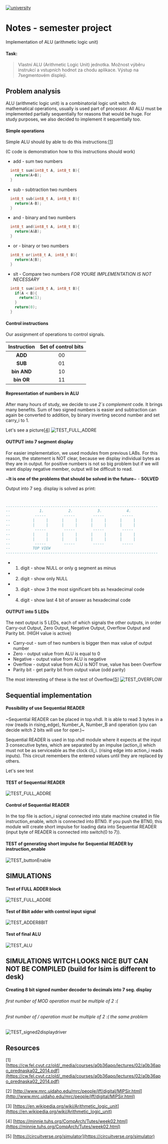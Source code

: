 [![university](https://img.shields.io/badge/university-Brno%20University%20of%20Technology-red.svg)](https://www.vutbr.cz/en/)

# Notes - semester project
Implementation of ALU (arithmetic logic unit)

#### Task:

  >Vlastní ALU (Arithmetic Logic Unit) jednotka. Možnost výběru instrukcí a vstupních hodnot za chodu aplikace. Výstup na 7segmentovém displeji.

## Problem analysis
ALU (arithmetic logic unit) is a combinatorial logic unit witch do mathematical operations,  usually is used part of processor. All ALU must be implemented partially sequentially for reasons that would be huge. For study purposes, we also decided to implement it sequentially too.

#### Simple operations
Simple ALU should by able to do this instructions:[[1]]

\(C code is demonstration how to this instructions should work)

  - add - sum two numbers
  ```c
    int8_t sum(int8_t A, int8_t B){
      return(A+B);
    }
  ```

  - sub - subtraction two numbers
  ```c
    int8_t sub(int8_t A, int8_t B){
      return(A-B);
    }
  ```
  - and - binary and two numbers
  ```c
    int8_t and(int8_t A, int8_t B){
      return(A&B);
    }
  ```
  - or - binary or two numbers
  ```c
    int8_t or(int8_t A, int8_t B){
      return(A|B);
    }
  ```
  - slt - Compare two numbers *FOR YOURE IMPLEMENTATION IS NOT NECESSARY*
  ```c
    int8_t sum(int8_t A, int8_t B){
      if(A < B){
        return(1);
      }
      return(0);
    }
  ```

#### Control instructions

Our assignment of operations to control signals.

| **Instruction** | **Set of control bits** |
| :-: | :-: |
| **ADD** | 00 |
| **SUB** | 01 |
| **bin AND** | 10 |
| **bin OR** | 11 |


#### Representation of numbers in ALU
After many hours of study, we decide to use *2`s complement* code.
It brings many benefits. Sum of two signed numbers is easier and subtraction can again be converted to addition, by binary inverting second number and set carry_i to 1.

Let's see a picture[[4]]
![TEST_FULL_ADDRE](IMG/NbitAdder.gif)

#### OUTPUT into 7 segment display
For easier implementation, we used modules from previous LABs.
For this reason, the statement is NOT clear, because we display individual bytes as they are in output. for positive numbers is not so big problem but if we will want display negative member, output will be difficult to read.

~**It is one of the problems that should be solved in the future**~ - **SOLVED**

Output into 7 seg. display is solved as print:

```VHDL


--------------------------------------------------------------------
--             1.           2.           3.           4.
--           -----        -----        -----        -----           
--          |     |      |     |      |     |      |     |
--          |     |      |     |      |     |      |     |
--           -----        -----        -----        -----
--          |     |      |     |      |     |      |     |
--          |     |      |     |      |     |      |     |        
--           -----        -----        -----        -----        
--          TOP VIEW
--------------------------------------------------------------------

```  

- 1. digit - show NULL or only g segment as minus
- 2. digit - show only NULL
- 3. digit - show 3 the most significant bits as hexadecimal code
- 4. digit - show last 4 bit of answer as hexadecimal code


#### OUTPUT into 5 LEDs
The next output is 5 LEDs, each of which signals the other outputs, in order Carry-out Output, Zero Output, Negative Output, Overflow Output and Parity bit.
(HIGH value is active)

  - Carry-out - sum of two numbers is bigger then max value of output number
  - Zero - output value from ALU is equal to 0
  - Negative - output value from ALU is negative
  - Overflow - output value from ALU is NOT true, value has been Overflow
  - Parity bit - get parity bit from output value (odd parity)

The most interesting of these is the test of Overflow[[5]]
![TEST_OVERFLOW](IMG/TEST_OVERFLOW.png)

## Sequential implementation

#### Possibility of use Sequential READER
~Sequential READER can be placed in top.vhdl. It is able to read 3 bytes in a row (reads in rising_edge), Number_A, Number_B and operation (you can decide witch 2 bits will use for oper.)~

Sequential READER is used in top.vhdl module where it expects at the input 3 consecutive bytes, which are separated by an impulse (action_i) which must not be as serviceable as the clock cli_i. (rising edge into action_i reads inputs). This circuit remembers the entered values until they are replaced by others.

Let's see test
#### TEST of Sequential READER
![TEST_FULL_ADDRE](IMG/TEST_READER.png)

#### Control of Sequential READER
In the top file is action_i signal connected into state machine created in file instruction_enable, witch is connected into BTN0. If you push the BTN0, this module will create short impulse for loading data into Sequential READER (input byte of READER is connected into switch(0 to 7)).

#### TEST of generating short impulse for Sequential READER by instruction_enable
![TEST_buttonEnable](IMG/TEST_buttonEnable.png)

## SIMULATIONS

#### Test of FULL ADDER block
![TEST_FULL_ADDRE](IMG/TEST_FULL_ADDER.png)
#### Test of 8bit adder with control input signal
![TEST_ADDER8BIT](IMG/TEST_ADDER8BIT.png)
#### Test of final ALU
![TEST_ALU](IMG/TEST_ALU.png)

## SIMULATIONS WITCH LOOKS NICE BUT CAN NOT BE COMPILED (build for Isim is different to desk)

#### Creating 8 bit signed number decoder to decimals into 7 seg. display
###### first number of MOD operation must be multiple of 2 :(
###### first number of / operation must be multiple of 2 :( the same problem 
![TEST_signed2displaydriver](IMG/TEST_signed2displaydriver.png)


## Resources
\[1] [https://cw.fel.cvut.cz/old/_media/courses/a0b36apo/lectures/02/a0b36apo_prednaska02_2014.pdf](https://cw.fel.cvut.cz/old/_media/courses/a0b36apo/lectures/02/a0b36apo_prednaska02_2014.pdf)

\[2] [http://www.mrc.uidaho.edu/mrc/people/jff/digital/MIPSir.html](http://www.mrc.uidaho.edu/mrc/people/jff/digital/MIPSir.html)

\[3] [https://en.wikipedia.org/wiki/Arithmetic_logic_unit](https://en.wikipedia.org/wiki/Arithmetic_logic_unit)

\[4] [https://minnie.tuhs.org/CompArch/Tutes/week02.html](https://minnie.tuhs.org/CompArch/Tutes/week02.html)

\[5] [https://circuitverse.org/simulator](https://circuitverse.org/simulator)

[1]: https://cw.fel.cvut.cz/old/_media/courses/a0b36apo/lectures/02/a0b36apo_prednaska02_2014.pdf
[2]: http://www.mrc.uidaho.edu/mrc/people/jff/digital/MIPSir.html
[3]: https://en.wikipedia.org/wiki/Arithmetic_logic_unit
[4]: https://minnie.tuhs.org/CompArch/Tutes/week02.html
[5]: https://circuitverse.org/simulator
